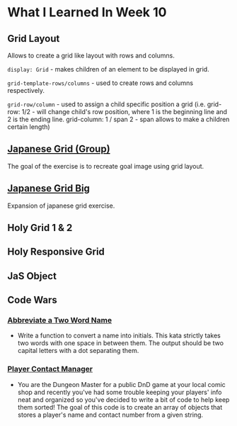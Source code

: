 # What I Learned In Week 10

## Grid Layout 
Allows to create a grid like layout with rows and columns.

`display: Grid` - makes children of an element to be displayed in grid. 

`grid-template-rows/columns` - used to create rows and columns respectively. 

`grid-row/column` - used to assign a child specific position a grid (i.e. grid-row: 1/2 - will change child's row position, where 1 is the beginning line and 2 is the ending line. grid-column: 1 / span 2 - span allows to make a children certain length)

## [Japanese Grid (Group)](https://github.com/hansCodeJam/japanese-grid-solution)
The goal of the exercise is to recreate goal image using grid layout. 

## [Japanese Grid Big](https://github.com/ignitikus/japanese-grid-big)
Expansion of japanese grid exercise. 

## Holy Grid 1 & 2
## Holy Responsive Grid

## JaS Object

## Code Wars

### [Abbreviate a Two Word Name](https://www.codewars.com/kata/abbreviate-a-two-word-name/javascript) 
- Write a function to convert a name into initials. This kata strictly takes two words with one space in between them.
The output should be two capital letters with a dot separating them.

### [Player Contact Manager](https://www.codewars.com/kata/player-contact-manager/javascript) 
- You are the Dungeon Master for a public DnD game at your local comic shop and recently you've had some trouble keeping your players' info neat and organized so you've decided to write a bit of code to help keep them sorted! The goal of this code is to create an array of objects that stores a player's name and contact number from a given string.
